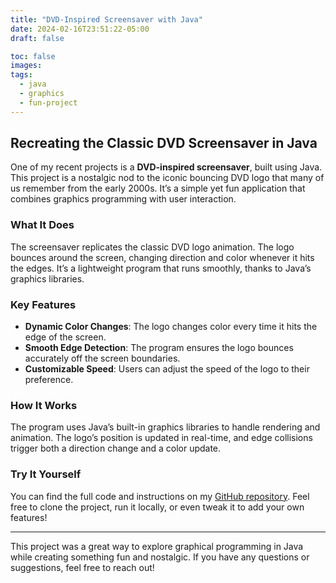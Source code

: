 ```yaml
---
title: "DVD-Inspired Screensaver with Java"
date: 2024-02-16T23:51:22-05:00
draft: false

toc: false
images:
tags:
  - java
  - graphics
  - fun-project
---
```


## Recreating the Classic DVD Screensaver in Java

One of my recent projects is a **DVD-inspired screensaver**, built using Java. This project is a nostalgic nod to the iconic bouncing DVD logo that many of us remember from the early 2000s. It’s a simple yet fun application that combines graphics programming with user interaction.

### What It Does
The screensaver replicates the classic DVD logo animation. The logo bounces around the screen, changing direction and color whenever it hits the edges. It’s a lightweight program that runs smoothly, thanks to Java’s graphics libraries.

### Key Features
- **Dynamic Color Changes**: The logo changes color every time it hits the edge of the screen.
- **Smooth Edge Detection**: The program ensures the logo bounces accurately off the screen boundaries.
- **Customizable Speed**: Users can adjust the speed of the logo to their preference.

### How It Works
The program uses Java’s built-in graphics libraries to handle rendering and animation. The logo’s position is updated in real-time, and edge collisions trigger both a direction change and a color update.

### Try It Yourself
You can find the full code and instructions on my [GitHub repository](https://github.com/kneeble/DVDInspiredScreensaver). Feel free to clone the project, run it locally, or even tweak it to add your own features!

---

This project was a great way to explore graphical programming in Java while creating something fun and nostalgic. If you have any questions or suggestions, feel free to reach out!